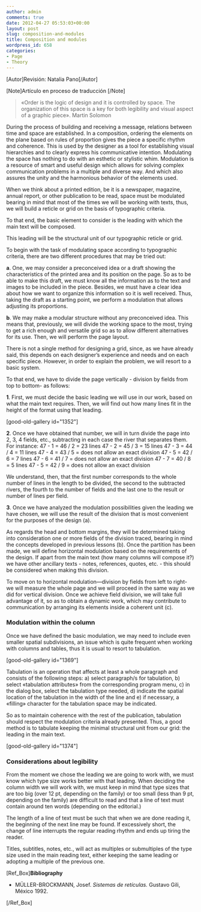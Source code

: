 ```yaml
---
author: admin
comments: true
date: 2012-04-27 05:53:03+00:00
layout: post
slug: composition-and-modules
title: Composition and modules
wordpress_id: 658
categories:
- Page
- Theory
---
```


[Autor]Revisión: Natalia Pano[/Autor]

[Note]Artículo en proceso de traducción [/Note]



> «Order is the logic of design and it is controlled by space. The organization of this space is a key for both legibility and visual aspect of a graphic piece». Martin Solomon


During the process of building and receiving a message, relations between time and space are established.  In a composition, ordering the elements on the plane based on rules of proportion gives the piece a specific rhythm and coherence. This is used by the designer as a tool for establishing visual hierarchies and to clearly express his communicative intention.  Modulating the space has nothing to do with an esthetic or stylistic whim. Modulation is a resource of smart and useful design which allows for solving complex communication problems in a multiple and diverse way. And which also assures the unity and the harmonious behavior of the elements used. 

When we think about a printed edition, be it is a newspaper, magazine, annual report, or other publication to be read, space must be modulated bearing in mind that most of the times we will be working with texts, thus, we will build a reticle or grid on the basis of typographic criteria. 

To that end, the basic element to consider is the leading with which the main text will be composed. 

This leading will be the structural unit of our typographic reticle or grid.  

To begin with the task of modulating space according to typographic criteria, there are two different procedures that may be tried out:

**a**. One, we may consider a preconceived idea or a draft showing the characteristics of the printed area and its position on the page. So as to be able to make this draft, we must know all the information as to the text and images to be included in the piece. Besides, we must have a clear idea about how we want to organize this information so it is well received. Thus, taking the draft as a starting point, we perform a modulation that allows adjusting its proportions.

**b**. We may make a modular structure without any preconceived idea. This means that, previously, we will divide the working space to the most, trying to get a rich enough and versatile grid so as to allow different alternatives for its use. Then, we will perform the page layout.

There is not a single method for designing a grid, since, as we have already said, this depends on each designer’s experience and needs and on each specific piece. However, in order to explain the problem, we will resort to a basic system. 

To that end, we have to divide the page vertically - division by fields from top to bottom- as follows:

**1**. First, we must decide the basic leading we will use in our work, based on what the main text requires. Then, we will find out how many lines fit in the height of the format using that leading.

[good-old-gallery id="1352"]

**2**. Once we have obtained that number, we will in turn divide the page into 2, 3, 4 fields, etc., subtracting in each case the river that separates them. 
For instance: 
47 - 1 = 46 / 2 = 23 lines 
47 - 2 = 45 / 3 = 15 lines 
47 - 3 = 44 / 4 = 11 lines 
47 - 4 = 43 / 5 = does not allow an exact division 
47 - 5 = 42 / 6 = 7 lines 
47 - 6 = 41 / 7 = does not allow an exact division 
47 - 7 = 40 / 8 = 5 lines 
47 - 5 = 42 / 9 = does not allow an exact division

We understand, then, that the first number corresponds to the whole number of lines in the length to be divided, the second to the subtracted rivers, the fourth to the number of fields and the last one to the result or number of lines per field.

**3**. Once we have analyzed the modulation possibilities given the leading we have chosen, we will use the result of the division that is most convenient for the purposes of the design (a). 

As regards the head and bottom margins, they will be determined taking into consideration one or more fields of the division traced, bearing in mind the concepts developed in previous lessons (b). Once the partition has been made, we will define horizontal modulation based on the requirements of the design. If apart from the main text (how many columns will compose it?) we have other ancillary texts - notes, references, quotes, etc. - this should be considered when making this division. 

To move on to horizontal modulation—division by fields from left to right- we will measure the whole page and we will proceed in the same way as we did for vertical division. Once we achieve field division, we will take full advantage of it, so as to obtain a dynamic work, which may contribute to communication by arranging its elements inside a coherent unit (c).



### Modulation within the column


Once we have defined the basic modulation, we may need to include even smaller spatial subdivisions, an issue which is quite frequent when working with columns and tables, thus it is usual to resort to tabulation. 

[good-old-gallery id="1369"]

Tabulation is an operation that affects at least a whole paragraph and consists of the following steps: a) select paragraph/s for  tabulation, b) select «tabulation attributes» from the corresponding program menu, c) in the dialog box, select the tabulation type needed, d) indicate the spatial location of the tabulation in the width of the line and e) if necessary, a «filling» character for the tabulation space may be indicated. 

So as to maintain coherence with the rest of the publication, tabulation should respect the modulation criteria already presented. Thus, a good method is to tabulate keeping the minimal structural unit from our grid: the leading in the main text.

[good-old-gallery id="1374"]


### Considerations about legibility


From the moment we chose the leading we are going to work with, we must know which type size works better with that leading. When deciding the column width we will work with, we must keep in mind that type sizes that are too big (over 12 pt, depending on the family) or too small (less than 9 pt, depending on the family) are difficult to read and that a line of text must contain around ten words (depending on the editorial.) 

The length of a line of text must be such that when we are done reading it, the beginning of the next line may be found. If excessively short, the change of line interrupts the regular reading rhythm and ends up tiring the reader. 

Titles, subtitles, notes, etc., will act as multiples or submultiples of the type size used in the main reading text, either keeping the same leading or adopting a multiple of the previous one.

[Ref_Box]**Bibliography**



	
  * MÜLLER-BROCKMANN, Josef. _Sistemas de retículas._ Gustavo Gili, México 1992.


[/Ref_Box]
